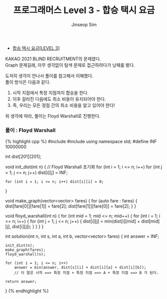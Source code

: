 ﻿---
layout: post
title: "프로그래머스 Level 3 - 합승 택시 요금"
categories: KAKAO Programmers
tags: [cpp]
author:
  - Jinseop Sim
---

- [합승 택시 요금[LEVEL 3]](https://school.programmers.co.kr/learn/courses/30/lessons/72413)

KAKAO 2021 BLIND RECRUITMENT의 문제였다.  
Graph 문제길래, 아무 생각없이 탐색 문제로 접근하려다가 낭패를 봤다.  

도저히 생각이 안나서 풀이를 참고해서 이해했다.  
풀이 방식은 다음과 같다.  
1. 시작 지점에서 특정 지점까지 합승을 한다.
2. 이후 갈라진 다음에도 최소 비용이 유지되어야 한다.
3. 즉, 우리는 모든 정점 간의 최소 비용을 알고 있어야 한다!

위 생각에 따라, 풀이는 Floyd Warshall로 진행한다.  

### 풀이 : Floyd Warshall

{% highlight cpp %}
#include <string>
#include <vector>
using namespace std;
#define INF 10000000

int dist[201][201];

void init_dist(int n) {
    // Floyd Warshall 초기화
    for (int i = 1; i <= n; i++)
        for (int j = 1; j <= n; j++)
            dist[i][j] = INF;

    for (int i = 1; i <= n; i++) dist[i][i] = 0;
}

void make_graph(vector<vector<int>> fares) {
    for (auto fare : fares) {
        dist[fare[0]][fare[1]] = fare[2];
        dist[fare[1]][fare[0]] = fare[2];
    }
}

void floyd_warshall(int n) {
    for (int mid = 1; mid <= n; mid++) {
        for (int i = 1; i <= n; i++) {
            for (int j = 1; j <= n; j++) {
                dist[i][j] = min(dist[i][mid] + dist[mid][j], dist[i][j]);
            }
        }
    }
}

int solution(int n, int s, int a, int b, vector<vector<int>> fares) {
    int answer = INF;

    init_dist(n);
    make_graph(fares);
    floyd_warshall(n);

    for (int i = 1; i <= n; i++)
        answer = min(answer, dist[s][i] + dist[i][a] + dist[i][b]);
        // 이 말은 시작 ==> 특정 지점 + 특정 지점 ==> A + 특정 지점 ==> B 가 된다.

    return answer;
}
{% endhighlight %}